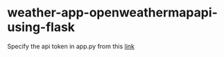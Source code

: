 # weather-app-openweathermapapi-using-flask

Specify the api token in app.py from this [link](openweathermap.org/api)

